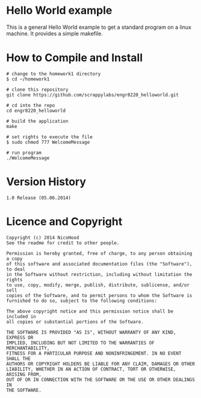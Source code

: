 Hello World example
===================
This is a general Hello World example to get a standard program on a linux machine.
It provides a simple makefile.

How to Compile and Install
============

```
# change to the homework1 directory
$ cd ~/homework1

# clone this repository
git clone https://github.com/scrappylabs/engr8220_helloworld.git

# cd into the repo
cd engr8220_helloworld

# build the application
make

# set rights to execute the file
$ sudo chmod 777 WelcomeMessage

# run program
./WelcomeMessage
```

<!--# open autostart file
sudo nano /etc/rc.local

# add the path to the binary and run it (above exit 0)
./home/wifi/homework/engr8220_helloworld/WelcomeMessage </dev/null >/dev/null 2>&1 &

# press ctrl + o and save, then ctrl + x
# reboot your system
sudo reboot -h now-->

Version History
===============

```
1.0 Release (05.06.2014)
```

Licence and Copyright
=====================

```
Copyright (c) 2014 NicoHood
See the readme for credit to other people.

Permission is hereby granted, free of charge, to any person obtaining a copy
of this software and associated documentation files (the "Software"), to deal
in the Software without restriction, including without limitation the rights
to use, copy, modify, merge, publish, distribute, sublicense, and/or sell
copies of the Software, and to permit persons to whom the Software is
furnished to do so, subject to the following conditions:

The above copyright notice and this permission notice shall be included in
all copies or substantial portions of the Software.

THE SOFTWARE IS PROVIDED "AS IS", WITHOUT WARRANTY OF ANY KIND, EXPRESS OR
IMPLIED, INCLUDING BUT NOT LIMITED TO THE WARRANTIES OF MERCHANTABILITY,
FITNESS FOR A PARTICULAR PURPOSE AND NONINFRINGEMENT. IN NO EVENT SHALL THE
AUTHORS OR COPYRIGHT HOLDERS BE LIABLE FOR ANY CLAIM, DAMAGES OR OTHER
LIABILITY, WHETHER IN AN ACTION OF CONTRACT, TORT OR OTHERWISE, ARISING FROM,
OUT OF OR IN CONNECTION WITH THE SOFTWARE OR THE USE OR OTHER DEALINGS IN
THE SOFTWARE.
```
